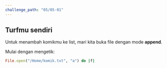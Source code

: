 ```yaml
---
challenge_path: "05/05-01"
---
```


## Turfmu sendiri

Untuk menambah komikmu ke list, mari kita buka file dengan mode **append**.

Mulai dengan mengetik:

```ruby
File.open("/Home/komik.txt", "a") do |f|
```